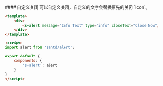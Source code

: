 <cn>
#### 自定义关闭
可以自定义关闭，自定义的文字会替换原先的关闭 `Icon`。
</cn>

```html
<template>
    <div>
        <s-alert message="Info Text" type="info" closeText="Close Now"/>
    </div>
</template>

<script>
import alert from 'santd/alert';

export default {
    components: {
        's-alert': alert
    }
}
</script>
```
